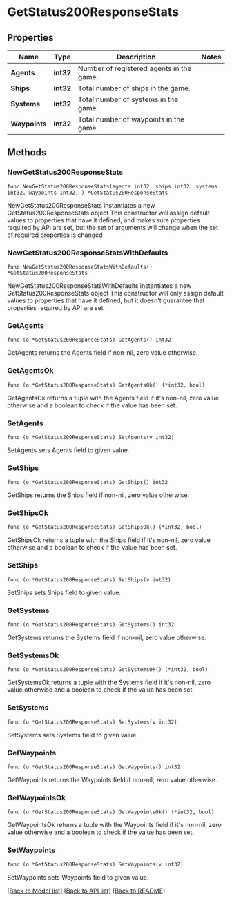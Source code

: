 # GetStatus200ResponseStats

## Properties

Name | Type | Description | Notes
------------ | ------------- | ------------- | -------------
**Agents** | **int32** | Number of registered agents in the game. | 
**Ships** | **int32** | Total number of ships in the game. | 
**Systems** | **int32** | Total number of systems in the game. | 
**Waypoints** | **int32** | Total number of waypoints in the game. | 

## Methods

### NewGetStatus200ResponseStats

`func NewGetStatus200ResponseStats(agents int32, ships int32, systems int32, waypoints int32, ) *GetStatus200ResponseStats`

NewGetStatus200ResponseStats instantiates a new GetStatus200ResponseStats object
This constructor will assign default values to properties that have it defined,
and makes sure properties required by API are set, but the set of arguments
will change when the set of required properties is changed

### NewGetStatus200ResponseStatsWithDefaults

`func NewGetStatus200ResponseStatsWithDefaults() *GetStatus200ResponseStats`

NewGetStatus200ResponseStatsWithDefaults instantiates a new GetStatus200ResponseStats object
This constructor will only assign default values to properties that have it defined,
but it doesn't guarantee that properties required by API are set

### GetAgents

`func (o *GetStatus200ResponseStats) GetAgents() int32`

GetAgents returns the Agents field if non-nil, zero value otherwise.

### GetAgentsOk

`func (o *GetStatus200ResponseStats) GetAgentsOk() (*int32, bool)`

GetAgentsOk returns a tuple with the Agents field if it's non-nil, zero value otherwise
and a boolean to check if the value has been set.

### SetAgents

`func (o *GetStatus200ResponseStats) SetAgents(v int32)`

SetAgents sets Agents field to given value.


### GetShips

`func (o *GetStatus200ResponseStats) GetShips() int32`

GetShips returns the Ships field if non-nil, zero value otherwise.

### GetShipsOk

`func (o *GetStatus200ResponseStats) GetShipsOk() (*int32, bool)`

GetShipsOk returns a tuple with the Ships field if it's non-nil, zero value otherwise
and a boolean to check if the value has been set.

### SetShips

`func (o *GetStatus200ResponseStats) SetShips(v int32)`

SetShips sets Ships field to given value.


### GetSystems

`func (o *GetStatus200ResponseStats) GetSystems() int32`

GetSystems returns the Systems field if non-nil, zero value otherwise.

### GetSystemsOk

`func (o *GetStatus200ResponseStats) GetSystemsOk() (*int32, bool)`

GetSystemsOk returns a tuple with the Systems field if it's non-nil, zero value otherwise
and a boolean to check if the value has been set.

### SetSystems

`func (o *GetStatus200ResponseStats) SetSystems(v int32)`

SetSystems sets Systems field to given value.


### GetWaypoints

`func (o *GetStatus200ResponseStats) GetWaypoints() int32`

GetWaypoints returns the Waypoints field if non-nil, zero value otherwise.

### GetWaypointsOk

`func (o *GetStatus200ResponseStats) GetWaypointsOk() (*int32, bool)`

GetWaypointsOk returns a tuple with the Waypoints field if it's non-nil, zero value otherwise
and a boolean to check if the value has been set.

### SetWaypoints

`func (o *GetStatus200ResponseStats) SetWaypoints(v int32)`

SetWaypoints sets Waypoints field to given value.



[[Back to Model list]](../README.md#documentation-for-models) [[Back to API list]](../README.md#documentation-for-api-endpoints) [[Back to README]](../README.md)



